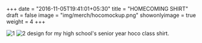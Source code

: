 +++
date = "2016-11-05T19:41:01+05:30"
title = "HOMECOMING SHIRT"
draft = false
image = "img/merch/hocomockup.png"
showonlyimage = true
weight = 4
+++

![1]
![2]
design for my high school's senior year hoco class shirt.

[1]: /img/merch/hocofront.png
[2]: /img/merch/hocoback.png